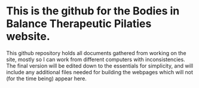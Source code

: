 # This is the github for the Bodies in Balance Therapeutic Pilaties website. 

This github repository holds all documents gathered from working on the site, mostly so I can work from different computers with inconsistencies. The final version will be edited down to the essentials for simplicity, and will include any additional files needed for building the webpages which will not (for the time being) appear here.
